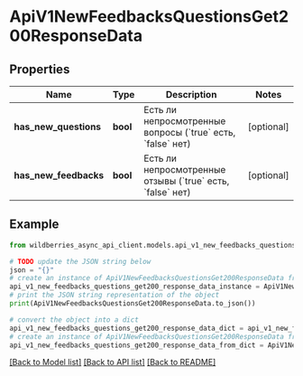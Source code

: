 # ApiV1NewFeedbacksQuestionsGet200ResponseData


## Properties

Name | Type | Description | Notes
------------ | ------------- | ------------- | -------------
**has_new_questions** | **bool** | Есть ли непросмотренные вопросы (&#x60;true&#x60; есть, &#x60;false&#x60; нет) | [optional] 
**has_new_feedbacks** | **bool** | Есть ли непросмотренные отзывы (&#x60;true&#x60; есть, &#x60;false&#x60; нет) | [optional] 

## Example

```python
from wildberries_async_api_client.models.api_v1_new_feedbacks_questions_get200_response_data import ApiV1NewFeedbacksQuestionsGet200ResponseData

# TODO update the JSON string below
json = "{}"
# create an instance of ApiV1NewFeedbacksQuestionsGet200ResponseData from a JSON string
api_v1_new_feedbacks_questions_get200_response_data_instance = ApiV1NewFeedbacksQuestionsGet200ResponseData.from_json(json)
# print the JSON string representation of the object
print(ApiV1NewFeedbacksQuestionsGet200ResponseData.to_json())

# convert the object into a dict
api_v1_new_feedbacks_questions_get200_response_data_dict = api_v1_new_feedbacks_questions_get200_response_data_instance.to_dict()
# create an instance of ApiV1NewFeedbacksQuestionsGet200ResponseData from a dict
api_v1_new_feedbacks_questions_get200_response_data_from_dict = ApiV1NewFeedbacksQuestionsGet200ResponseData.from_dict(api_v1_new_feedbacks_questions_get200_response_data_dict)
```
[[Back to Model list]](../README.md#documentation-for-models) [[Back to API list]](../README.md#documentation-for-api-endpoints) [[Back to README]](../README.md)


